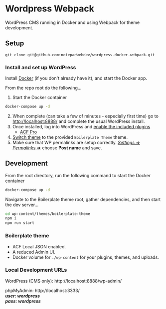 # Wordpress Webpack

WordPress CMS running in Docker and using Webpack for theme development.    

## Setup

```
git clone git@github.com:notepadwebdev/wordpress-docker-webpack.git
```

### Install and set up WordPress

Install [Docker](https://www.docker.com/get-started) (if you don't already have it), and start the Docker app.

From the repo root do the following...

1. Start the Docker container
```bash
docker-compose up -d
```
2. When complete (can take a few of minutes - especially first time) go to [http://localhost:8888/](http://localhost:8888/) and complete the usual WordPress install.
3. Once installed, log into WordPress and [enable the included plugins](http://localhost:8888/wp-admin/plugins.php) 
   * [ACF Pro](https://www.advancedcustomfields.com/pro/)
4. [Switch theme](http://localhost:8888/wp-admin/themes.php) to the provided `Boilerplate Theme` theme.
5. Make sure that WP permalinks are setup correctly. [*Settings => Permalinks =>*](http://localhost:8888/wp-admin/options-permalink.php) choose **Post name** and save.

## Development

From the root directory, run the following command to start the Docker container

```bash
docker-compose up -d
```

Navigate to the Boilerplate theme root, gather dependencies, and then start the dev server...

```bash
cd wp-content/themes/boilerplate-theme
npm i
npm run start
```


### Boilerplate theme

- ACF Local JSON enabled.
- A reduced Admin UI.
- Docker volume for `./wp-content` for your plugins, themes, and uploads.

### Local Development URLs

WordPress (CMS only): http://localhost:8888/wp-admin/

phpMyAdmin: http://localhost:3333/   
***user: wordpress***    
***pass: wordpress***
